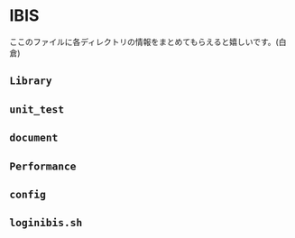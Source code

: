 # IBIS
ここのファイルに各ディレクトリの情報をまとめてもらえると嬉しいです。(白倉)


## `Library`


## `unit_test`
 


## `document`




## `Performance`


## `config`


## `loginibis.sh`
